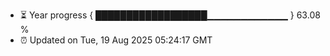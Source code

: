 - ⏳ Year progress { ██████████████████▁▁▁▁▁▁▁▁▁▁▁▁ } 63.08 %
- ⏰ Updated on Tue, 19 Aug 2025 05:24:17 GMT

